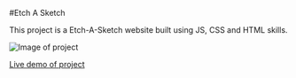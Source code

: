 #Etch A Sketch

This project is a Etch-A-Sketch website built using JS, CSS and HTML skills.

![Image of project](https://user-images.githubusercontent.com/60785860/78556126-b2088700-780e-11ea-89e4-adee9fc20466.png)

[Live demo of project](https://stefank-29.github.io/ETCH-A-SKETCH/)
